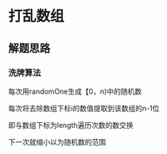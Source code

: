 # 打乱数组

## 解题思路

### 洗牌算法

每次用randomOne生成【0，n)中的随机数

每次将去除数组下标i的数值提取到该数组的n-1位

即与数组下标为length遍历次数的数交换

下一次就缩小以为随机数的范围
